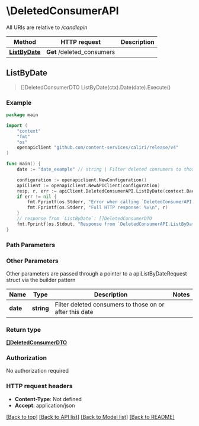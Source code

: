 # \DeletedConsumerAPI

All URIs are relative to */candlepin*

Method | HTTP request | Description
------------- | ------------- | -------------
[**ListByDate**](DeletedConsumerAPI.md#ListByDate) | **Get** /deleted_consumers | 



## ListByDate

> []DeletedConsumerDTO ListByDate(ctx).Date(date).Execute()





### Example

```go
package main

import (
	"context"
	"fmt"
	"os"
	openapiclient "github.com/content-services/caliri/release/v4"
)

func main() {
	date := "date_example" // string | Filter deleted consumers to those on or after this date (optional)

	configuration := openapiclient.NewConfiguration()
	apiClient := openapiclient.NewAPIClient(configuration)
	resp, r, err := apiClient.DeletedConsumerAPI.ListByDate(context.Background()).Date(date).Execute()
	if err != nil {
		fmt.Fprintf(os.Stderr, "Error when calling `DeletedConsumerAPI.ListByDate``: %v\n", err)
		fmt.Fprintf(os.Stderr, "Full HTTP response: %v\n", r)
	}
	// response from `ListByDate`: []DeletedConsumerDTO
	fmt.Fprintf(os.Stdout, "Response from `DeletedConsumerAPI.ListByDate`: %v\n", resp)
}
```

### Path Parameters



### Other Parameters

Other parameters are passed through a pointer to a apiListByDateRequest struct via the builder pattern


Name | Type | Description  | Notes
------------- | ------------- | ------------- | -------------
 **date** | **string** | Filter deleted consumers to those on or after this date | 

### Return type

[**[]DeletedConsumerDTO**](DeletedConsumerDTO.md)

### Authorization

No authorization required

### HTTP request headers

- **Content-Type**: Not defined
- **Accept**: application/json

[[Back to top]](#) [[Back to API list]](../README.md#documentation-for-api-endpoints)
[[Back to Model list]](../README.md#documentation-for-models)
[[Back to README]](../README.md)

